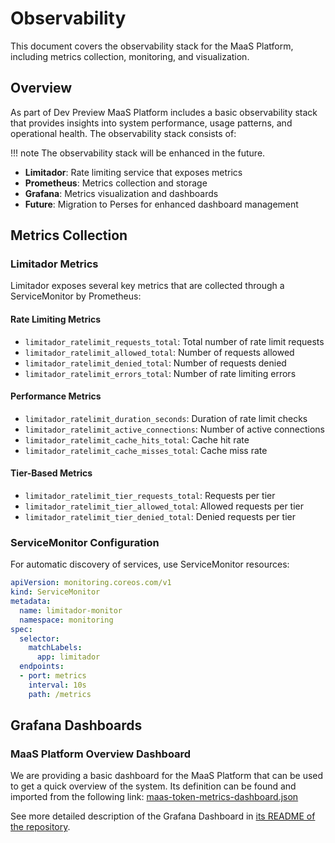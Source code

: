 # Observability

This document covers the observability stack for the MaaS Platform, including metrics collection, monitoring, and visualization.

## Overview

As part of Dev Preview MaaS Platform includes a basic observability stack that provides insights into system performance, usage patterns, and operational health. The observability stack consists of:

!!! note
    The observability stack will be enhanced in the future.

- **Limitador**: Rate limiting service that exposes metrics
- **Prometheus**: Metrics collection and storage
- **Grafana**: Metrics visualization and dashboards
- **Future**: Migration to Perses for enhanced dashboard management

## Metrics Collection

### Limitador Metrics

Limitador exposes several key metrics that are collected through a ServiceMonitor by Prometheus:

#### Rate Limiting Metrics

- `limitador_ratelimit_requests_total`: Total number of rate limit requests
- `limitador_ratelimit_allowed_total`: Number of requests allowed
- `limitador_ratelimit_denied_total`: Number of requests denied
- `limitador_ratelimit_errors_total`: Number of rate limiting errors

#### Performance Metrics

- `limitador_ratelimit_duration_seconds`: Duration of rate limit checks
- `limitador_ratelimit_active_connections`: Number of active connections
- `limitador_ratelimit_cache_hits_total`: Cache hit rate
- `limitador_ratelimit_cache_misses_total`: Cache miss rate

#### Tier-Based Metrics

- `limitador_ratelimit_tier_requests_total`: Requests per tier
- `limitador_ratelimit_tier_allowed_total`: Allowed requests per tier
- `limitador_ratelimit_tier_denied_total`: Denied requests per tier

### ServiceMonitor Configuration

For automatic discovery of services, use ServiceMonitor resources:

```yaml
apiVersion: monitoring.coreos.com/v1
kind: ServiceMonitor
metadata:
  name: limitador-monitor
  namespace: monitoring
spec:
  selector:
    matchLabels:
      app: limitador
  endpoints:
  - port: metrics
    interval: 10s
    path: /metrics
```

## Grafana Dashboards

### MaaS Platform Overview Dashboard

We are providing a basic dashboard for the MaaS Platform that can be used to get a quick
overview of the system. Its definition can be found and imported from the following 
link:
[maas-token-metrics-dashboard.json](https://github.com/opendatahub-io/maas-billing/blob/main/docs/samples/dashboards/maas-token-metrics-dashboard.json)

See more detailed description of the Grafana Dashboard in [its README of the 
repository](https://github.com/opendatahub-io/maas-billing/tree/main/docs/samples/dashboards).
